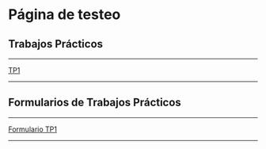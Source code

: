 
# Página de testeo

## Trabajos Prácticos

****

[TP1](https://pepiamodeo.github.io/cursotallerIADO/TPs/TP1.html)

****

## Formularios de Trabajos Prácticos

****

[Formulario TP1](https://forms.gle/FGYMaaPeP3s8k7Um6)

****

